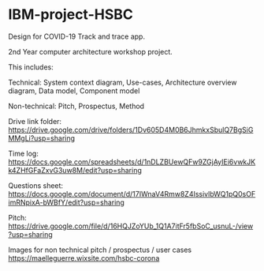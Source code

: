 # IBM-project-HSBC
Design for COVID-19 Track and trace app.

2nd Year computer architecture workshop project.


This includes:

Technical:
System context diagram, 
Use-cases, 
Architecture overview diagram, 
Data model, 
Component model

Non-technical:
Pitch, 
Prospectus, 
Method


Drive link folder:
https://drive.google.com/drive/folders/1Dv605D4M0B6JhmkxSbulQ7BgSiGMMgLi?usp=sharing

Time log:
https://docs.google.com/spreadsheets/d/1nDLZBUewQFw9ZGjAyIEi6vwkJKk4ZHfGFaZxvG3uw8M/edit?usp=sharing

Questions sheet:
https://docs.google.com/document/d/17IWnaV4Rmw8Z4IssivlbWQ1pQ0sOFimRNpixA-bWBfY/edit?usp=sharing

Pitch:
https://drive.google.com/file/d/16HQJZoYUb_1Q1A7itFr5fbSoC_usnuL-/view?usp=sharing

Images for non technical pitch / prospectus / user cases
https://maelleguerre.wixsite.com/hsbc-corona


